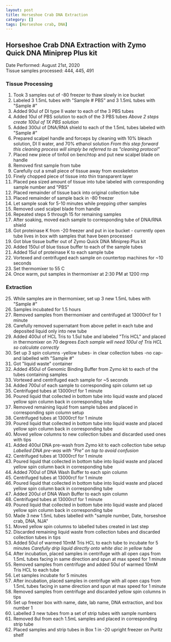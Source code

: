 ```yaml
---
layout: post
title: Horseshoe Crab DNA Extraction
category: []
tags: [Horseshoe crab, DNA]
---
```

## Horseshoe Crab DNA Extraction with Zymo Quick DNA Miniprep Plus kit
Date Performed: August 21st, 2020\
Tissue samples processed: 444, 445, 491

### Tissue Processing

1. Took 3 samples out of -80 freezer to thaw slowly in ice bucket
2. Labeled 3 1.5mL tubes with "Sample # PBS" and 3 1.5mL tubes with "Sample #"
3. Added 90ul of DI type II water to each of the 3 PBS tubes
4. Added 10ul of PBS solution to each of the 3 PBS tubes
*Above 2 steps create 100ul of 1X PBS solution*
5. Added 300ul of DNA/RNA shield to each of the 1.5mL tubes labeled with "Sample #"
6. Prepared scalpel handle and forceps by cleaning with 10% bleach solution, DI II water, and 70% ethanol solution
*From this step forward this cleaning process will simply be referred to as "cleaning protocol"*
7. Placed new piece of tinfoil on benchtop and put new scalpel blade on handle
8. Removed first sample from tube
9. Carefully cut a small piece of tissue away from exoskeleton
10. Finely chopped piece of tissue into thin transparent layer
11. Placed pea sized amount of tissue into tube labeled with corresponding sample number and "PBS"
12. Placed remainder of tissue back into original collection tube
13. Placed remainder of sample back in -80 freezer
14. Let sample soak for 5-10 minutes while prepping other samples
15. Removed used scalpel blade from handle
16. Repeated steps 5 through 15 for remaining samples
17. After soaking, moved each sample to corresponding tube of DNA/RNA shield
18. Got proteinase K from -20 freezer and put in ice bucket - currently open tube lives in box with samples that have been processed
19. Got blue tissue buffer out of Zymo Quick DNA Miniprep Plus kit
20. Added 150ul of blue tissue buffer to each of the sample tubes
21. Added 15ul of proteinase K to each sample tube
22. Vortexed and centrifuged each sample on countertop machines for ~10 seconds
23. Set thermomixer to 55 C
24. Once warm, put samples in thermomixer at 2:30 PM at 1200 rmp

### Extraction

25. While samples are in thermomixer, set up 3 new 1.5mL tubes with "Sample #"
26. Samples incubated for 1.5 hours
27. Removed samples from thermomixer and centrifuged at 13000rcf for 1 minute
28. Carefully removed supernatant from above pellet in each tube and deposited liquid only into new tube
29. Added 400ul of HCL Tris to 1.5ul tube and labeled "Tris HCL" and placed in thermomixer on 70 degrees
*Each sample will need 100ul of Tris HCL so calculate correctly*
30. Set up 3 spin columns -yellow tubes- in clear collection tubes -no cap- and labelled with "Sample #"
31. Got "liquid waste" container
32. Added 450ul of Genomic Binding Buffer from Zymo kit to each of the tubes containing samples
33. Vortexed and centrifuged each sample for ~5 seconds
34. Added 700ul of each sample to corresponding spin column set up
35. Centrifuged tubes at 13000rcf for 1 minute
36. Poured liquid that collected in bottom tube into liquid waste and placed yellow spin column back in corresponding tube
37. Removed remaining liquid from sample tubes and placed in corresponding spin column setup
38. Centrifuged tubes at 13000rcf for 1 minute
39. Poured liquid that collected in bottom tube into liquid waste and placed yellow spin column back in corresponding tube
40. Moved yellow columns to new collection tubes and discarded used ones with tips
41. Added 400ul DNA pre-wash from Zymo kit to each collection tube setup
*Labelled DNA pre-was with "Pre" on top to avoid confusion*
42. Centrifuged tubes at 13000rcf for 1 minute
43. Poured liquid that collected in bottom tube into liquid waste and placed yellow spin column back in corresponding tube
44. Added 700ul of DNA Wash Buffer to each spin column
45. Centrifuged tubes at 13000rcf for 1 minute
46. Poured liquid that collected in bottom tube into liquid waste and placed yellow spin column back in corresponding tube
47. Added 200ul of DNA Wash Buffer to each spin column
48. Centrifuged tubes at 13000rcf for 1 minute
49. Poured liquid that collected in bottom tube into liquid waste and placed yellow spin column back in corresponding tube
50. Made 3 new 1.5mL tubes labelled with "sample number, Date, horseshoe crab, DNA, NJA"
51. Moved yellow spin columns to labelled tubes created in last step
52. Discarded remaining liquid waste from collection tubes and discarded collection tubes in tips
53. Added 50ul of warmed 10mM Tris HCL to each tube to incubate for 5 minutes
*Carefully drip liquid directly onto white disc in yellow tube*
54. After incubation, placed samples in centrifuge with all open caps from 1.5mL tubes facing in same direction and spun at max speed for 1 minute
55. Removed samples from centrifuge and added 50ul of warmed 10mM Tris HCL to each tube
56. Let samples incubate for 5 minutes
57. After incubation, placed samples in centrifuge with all open caps from 1.5mL tubes facing in same direction and spun at max speed for 1 minute
58. Removed samples from centrifuge and discarded yellow spin columns in tips
59. Set up freezer box with name, date, lab name, DNA extraction, and box number 1
60. Labelled 3 new tubes from a set of strip tubes with sample numbers
61. Removed 8ul from each 1.5mL samples and placed in corresponding strip tube
62. Placed samples and strip tubes in Box 1 in -20 upright freezer on Puritz shelf
